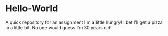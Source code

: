 # Hello-World
A quick repository for an assignment
I'm a little hungry!  I bet I'll get a pizza in a little bit.  No one would guess I'm 30 years old!
